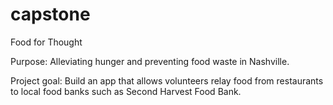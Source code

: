 # capstone
Food for Thought

Purpose: Alleviating hunger and preventing food waste in Nashville. 

Project goal: Build an app that allows volunteers relay food from restaurants to local food banks such as Second Harvest Food Bank.

